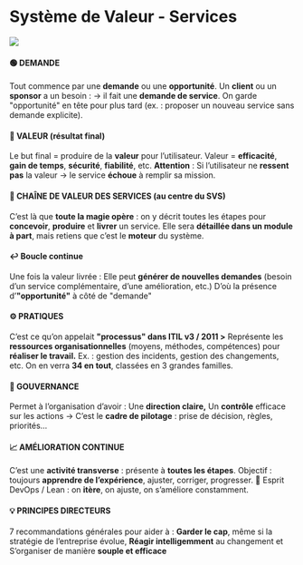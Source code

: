 # Système de Valeur - Services

![](../../../media/Cours-Intro-ITIL4-V2-3-Système-de-Valeur-Services-image1.png)


#### **🟢 DEMANDE**

Tout commence par une **demande** ou une **opportunité**. Un **client** ou un **sponsor** a un besoin : → il fait une **demande de service**. On garde "opportunité" en tête pour plus tard (ex. : proposer un nouveau service sans demande explicite).



#### **🎯 VALEUR (résultat final)**

Le but final = produire de la **valeur** pour l’utilisateur. Valeur = **efficacité**, **gain de temps**, **sécurité**, **fiabilité**, etc. **Attention** : Si l’utilisateur ne **ressent pas** la valeur → le service **échoue** à remplir sa mission.



#### **🔗 CHAÎNE DE VALEUR DES SERVICES (au centre du SVS)**

C’est là que **toute la magie opère** : on y décrit toutes les étapes pour **concevoir**, **produire** et **livrer** un service. Elle sera **détaillée dans un module à part**, mais retiens que c’est le **moteur** du système.



#### **↩️ Boucle continue**

Une fois la valeur livrée : Elle peut **générer de nouvelles demandes** (besoin d’un service complémentaire, d’une amélioration, etc.) D’où la présence d’**"opportunité"** à côté de "demande"



#### **⚙️ PRATIQUES**

C’est ce qu’on appelait **"processus" dans ITIL v3 / 2011 >** Représente les **ressources organisationnelles** (moyens, méthodes, compétences) pour **réaliser le travail.** Ex. : gestion des incidents, gestion des changements, etc. On en verra **34 en tout**, classées en 3 grandes familles.



#### **🧭 GOUVERNANCE**

Permet à l’organisation d’avoir : Une **direction claire,** Un **contrôle** efficace sur les actions → C’est le **cadre de pilotage** : prise de décision, règles, priorités…



#### **📈 AMÉLIORATION CONTINUE**

C’est une **activité transverse** : présente à **toutes les étapes**. Objectif : toujours **apprendre de l’expérience**, ajuster, corriger, progresser. 🧠 Esprit DevOps / Lean : on **itère**, on ajuste, on s’améliore constamment.



#### **💡 PRINCIPES DIRECTEURS**

7 recommandations générales pour aider à : **Garder le cap**, même si la stratégie de l’entreprise évolue, **Réagir intelligemment** au changement et S’organiser de manière **souple et efficace**




